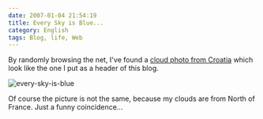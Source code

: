 ```yaml
---
date: 2007-01-04 21:54:19
title: Every Sky is Blue...
category: English
tags: Blog, life, Web
---
```


By randomly browsing the net, I've found a [cloud photo from Croatia](https://tallecreative.com/designmudd/2005/06/13/croatia-pics/) which look like the one I put as a header of this blog.

![every-sky-is-blue](/uploads/2007/every-sky-is-blue.png)

Of course the picture is not the same, because my clouds are from North of France. Just a funny coincidence...
